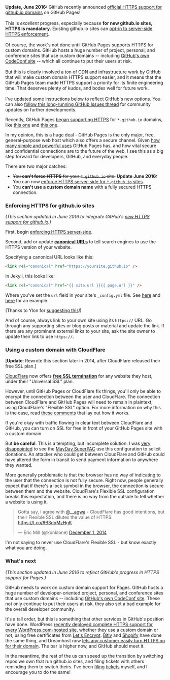 <div class="callout">
<strong>Update, June 2016:</strong> 
GitHub recently announced <a href="https://github.com/blog/2186-https-for-github-pages">official HTTPS support for github.io domains</a> on GitHub Pages!
<br/><br/>
This is <em>excellent</em> progress, especially because <strong>for new github.io sites, HTTPS is mandatory</strong>. Existing github.io sites can <a href="https://help.github.com/articles/securing-your-github-pages-site-with-https/">opt-in to server-side HTTPS enforcement</a>.
<br/><br/>
Of course, the work's not done until GitHub Pages supports HTTPS for custom domains. GitHub hosts a huge number of project, personal, and conference sites that use custom domains -- including <a href="http://codeconf.com">GitHub's own CodeConf site</a> -- which all continue to put their users at risk.
<br/><br/>
But this is clearly involved a ton of CDN and infrastructure work by GitHub that will make custom domain HTTPS support easier, and it means that the GitHub Pages team made HTTPS support a priority for its finite engineering time. That deserves plenty of kudos, and bodes well for future work.
<br/><br/>
I've updated some instructions below to reflect GitHub's new options. You can also <a href="https://github.com/isaacs/github/issues/156">follow this long-running GitHub Issues thread</a> for community updates on further developments.
</div>

Recently, GitHub Pages [began supporting HTTPS](https://twitter.com/benbalter/status/444555263195217920) for `*.github.io` domains, like [this one](https://cfpb.github.io/) and [this one](https://sunlightlabs.github.io/congress/). 

In my opinion, this is a huge deal - GitHub Pages is the only major, free, general-purpose web host which also offers a secure channel. Given [how many simple and powerful uses](https://konklone.com/post/the-power-and-potential-of-github-pages) GitHub Pages has, and how vital secure and confidential connections are to the future of the web, I see this as a big step forward for developers, GitHub, and everyday people.

There are two major catches:

* <s>You **can't force HTTPS** for your `*.github.io` site.</s> **Update June 2016:** You can now [enforce HTTPS server-side for `*.github.io` sites](https://help.github.com/articles/securing-your-github-pages-site-with-https/).
* You **can't use a custom domain name** with a fully secured HTTPS connection.

### Enforcing HTTPS for github.io sites

_(This section updated in June 2016 to integrate GitHub's [new HTTPS support for github.io](https://help.github.com/articles/securing-your-github-pages-site-with-https/).)_

First, begin [enforcing HTTPS server-side](https://help.github.com/articles/securing-your-github-pages-site-with-https/).

Second, add or update **[canonical URLs](https://support.google.com/webmasters/answer/139066?hl=en)** to tell search engines to use the HTTPS version of your website.

Specifying a canonical URL looks like this:

```html
<link rel="canonical" href="https://yoursite.github.io" />
```

In Jekyll, this looks like:

```html
<link rel="canonical" href="{{ site.url }}{{ page.url }}" />
```

Where you've set the `url` field in your site's `_config.yml` file. See [here](https://github.com/18F/18f.gsa.gov/blob/b58cbcd66d2535746bfa43d42f670b9b1c105fd3/_config.yml#L26) and [here](https://github.com/18F/18f.gsa.gov/blob/b58cbcd66d2535746bfa43d42f670b9b1c105fd3/_includes/head.html#L27) for an example.

(Thanks to Ylon for [suggesting this](#comment-54c505e769702d16212a0000)!)

And of course, always link to your own site using its `https://` URL. Go through any supporting sites or blog posts or material and update the link. If there are any prominent external links to your site, ask the site owner to update their link to use `https://`.

### Using a custom domain with CloudFlare

[**Update**: Rewrote this section later in 2014, after CloudFlare released their free SSL plan.]

[CloudFlare](https://www.cloudflare.com/) now offers **[free SSL termination](https://blog.cloudflare.com/introducing-universal-ssl/)** for any website they host, under their "Universal SSL" plan. 

However, until GitHub Pages or CloudFlare fix things, you'll only be able to encrypt the connection between the user and CloudFlare. The connection between CloudFlare and GitHub Pages will need to remain in plaintext, using CloudFlare's "Flexible SSL" option. For more information on why this is the case, read [these](https://github.com/isaacs/github/issues/156#issuecomment-57271637) [comments](https://github.com/isaacs/github/issues/156#issuecomment-60453315) that lay out how it works.

If you're okay with traffic flowing in clear text between CloudFlare and GitHub, you can turn on SSL for free in front of your GitHub Pages site with a custom domain.

But **be careful**. This is a tempting, but incomplete solution. I was [very disappointed](https://github.com/MayOneUS/homepage_redesign/issues/82) to see the [MayDay SuperPAC](https://mayday.us) use this configuration to solicit donations. An attacker who could get between CloudFlare and GitHub could have altered the form in transit to send payment information to anywhere they wanted.

More generally problematic is that the browser has no way of indicating to the user that the connection is not fully secure. Right now, people generally expect that if there's a lock symbol in the browser, the connection is secure between them and the website. CloudFlare's Flexible SSL configuration breaks this expectation, and there is no way from the outside to tell whether a website is using it.

<blockquote class="twitter-tweet" lang="en"><p>Gotta say, I agree with <a href="https://twitter.com/__agwa">@__agwa</a> - CloudFlare has good intentions, but their Flexible SSL dilutes the value of HTTPS: <a href="https://t.co/6B3dqMzHgK">https://t.co/6B3dqMzHgK</a></p>— Eric Mill (@konklone) <a href="https://twitter.com/konklone/status/539543267311091715">December 1, 2014</a></blockquote>
<script async src="https://platform.twitter.com/widgets.js" charset="utf-8"></script>

I'm not saying to never use CloudFlare's Flexible SSL - but know exactly what you are doing.

### What's next

_(This section updated in June 2016 to reflect GitHub's progress in HTTPS support for Pages.)_

GitHub needs to work on custom domain support for Pages. GitHub hosts a huge number of developer-oriented project, personal, and conference sites that use custom domains -- including <a href="http://codeconf.com">GitHub's own CodeConf site</a>. These not only continue to put their users at risk, they also set a bad example for the overall developer community.

It's a tall order, but this is something that other services in GitHub's position have done. WordPress [recently deployed complete HTTPS support for every WordPress.com-hosted site](https://en.blog.wordpress.com/2016/04/08/https-everywhere-encryption-for-all-wordpress-com-sites/), whether they use a custom domain or not, using free certificates from [Let's Encrypt](https://letsencrypt.org). [Bitly](http://www.eweek.com/security/bitly-embraces-lets-encrypt-for-short-link-security.html) and [Shopify](https://www.shopify.com/blog/73511365-all-shopify-stores-now-use-ssl-encryption-everywhere) have done the same thing, and Dreamhost now [lets any customer easily turn HTTPS on for their domain](https://www.dreamhost.com/blog/2015/12/03/lets-encrypt-and-dreamhost/). The bar is higher now, and GitHub should meet it.

In the meantime, the rest of the us can speed up the transition by switching repos we own that run github.io sites, and filing tickets with others reminding them to switch theirs. I've been [filing](https://github.com/mozilla/mozilla.github.io/issues/8) [tickets](https://github.com/cfpb/cfpb.github.io/issues/97) myself, and I encourage you to do the same!